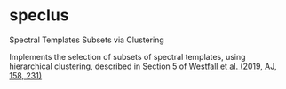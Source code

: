 # speclus
Spectral Templates Subsets via Clustering

Implements the selection of subsets of spectral templates,
using hierarchical clustering, described in Section 5 of
[Westfall et al. (2019, AJ, 158, 231)](https://ui.adsabs.harvard.edu/abs/2019AJ....158..231W/)
